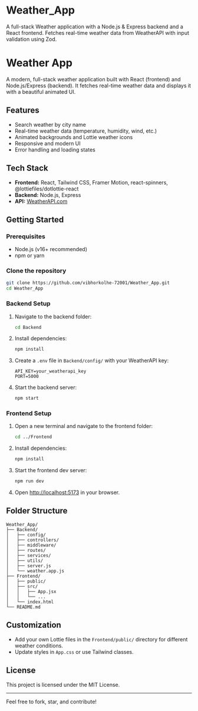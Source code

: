 # Weather_App
A full-stack Weather application with a Node.js &amp; Express backend and a React frontend. Fetches real-time weather data from WeatherAPI with input validation using Zod.
 # Weather App

A modern, full-stack weather application built with React (frontend) and Node.js/Express (backend). It fetches real-time weather data and displays it with a beautiful animated UI.

## Features
- Search weather by city name
- Real-time weather data (temperature, humidity, wind, etc.)
- Animated backgrounds and Lottie weather icons
- Responsive and modern UI
- Error handling and loading states

## Tech Stack
- **Frontend:** React, Tailwind CSS, Framer Motion, react-spinners, @lottiefiles/dotlottie-react
- **Backend:** Node.js, Express
- **API:** [WeatherAPI.com](https://www.weatherapi.com/)

## Getting Started

### Prerequisites
- Node.js (v16+ recommended)
- npm or yarn

### Clone the repository
```bash
git clone https://github.com/vibhorkolhe-72001/Weather_App.git
cd Weather_App
```

### Backend Setup
1. Navigate to the backend folder:
	```bash
	cd Backend
	```
2. Install dependencies:
	```bash
	npm install
	```
3. Create a `.env` file in `Backend/config/` with your WeatherAPI key:
	```env
	API_KEY=your_weatherapi_key
	PORT=5000
	```
4. Start the backend server:
	```bash
	npm start
	```

### Frontend Setup
1. Open a new terminal and navigate to the frontend folder:
	```bash
	cd ../Frontend
	```
2. Install dependencies:
	```bash
	npm install
	```
3. Start the frontend dev server:
	```bash
	npm run dev
	```
4. Open [http://localhost:5173](http://localhost:5173) in your browser.

## Folder Structure
```
Weather_App/
├── Backend/
│   ├── config/
│   ├── controllers/
│   ├── middleware/
│   ├── routes/
│   ├── services/
│   ├── utils/
│   ├── server.js
│   └── weather.app.js
├── Frontend/
│   ├── public/
│   ├── src/
│   │   ├── App.jsx
│   │   └── ...
│   └── index.html
└── README.md
```

## Customization
- Add your own Lottie files in the `Frontend/public/` directory for different weather conditions.
- Update styles in `App.css` or use Tailwind classes.

## License
This project is licensed under the MIT License.

---

Feel free to fork, star, and contribute!

